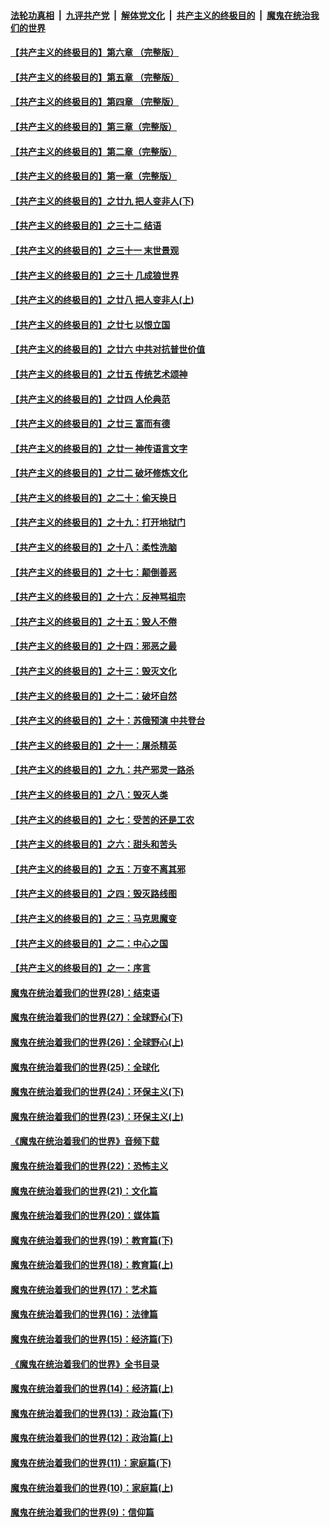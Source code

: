 ####  [法轮功真相](../../../../basic/blob/master/README.md?t=06171502) &nbsp;|&nbsp; [九评共产党](../../../../9ping.md/blob/master/README.md?t=06171502) &nbsp;|&nbsp; [解体党文化](../../../../jtdwh.md/blob/master/README.md?t=06171502)  &nbsp;|&nbsp; [共产主义的终极目的](../../../../gczydzjmd.md/blob/master/README.md?t=06171502) &nbsp;|&nbsp; [魔鬼在统治我们的世界](../../../../mgztzwmdsj.md/blob/master/README.md?t=06171502) 

#### [【共产主义的终极目的】第六章 （完整版）](../pages/nsc422/n11428913.md?t=06171502) 

#### [【共产主义的终极目的】第五章 （完整版）](../pages/nsc422/n11428912.md?t=06171502) 

#### [【共产主义的终极目的】第四章 （完整版）](../pages/nsc422/n11428907.md?t=06171502) 

#### [【共产主义的终极目的】第三章（完整版）](../pages/nsc422/n11428848.md?t=06171502) 

#### [【共产主义的终极目的】第二章（完整版）](../pages/nsc422/n11428831.md?t=06171502) 

#### [【共产主义的终极目的】第一章（完整版）](../pages/nsc422/n11417651.md?t=06171502) 

#### [【共产主义的终极目的】之廿九 把人变非人(下)](../pages/nsc422/n11344140.md?t=06171502) 

#### [【共产主义的终极目的】之三十二 结语](../pages/nsc422/n11360535.md?t=06171502) 

#### [【共产主义的终极目的】之三十一 末世景观](../pages/nsc422/n11351129.md?t=06171502) 

#### [【共产主义的终极目的】之三十 几成狼世界](../pages/nsc422/n11348280.md?t=06171502) 

#### [【共产主义的终极目的】之廿八 把人变非人(上)](../pages/nsc422/n11340492.md?t=06171502) 

#### [【共产主义的终极目的】之廿七 以恨立国](../pages/nsc422/n11336944.md?t=06171502) 

#### [【共产主义的终极目的】之廿六 中共对抗普世价值](../pages/nsc422/n11324785.md?t=06171502) 

#### [【共产主义的终极目的】之廿五 传统艺术颂神](../pages/nsc422/n11296396.md?t=06171502) 

#### [【共产主义的终极目的】之廿四 人伦典范](../pages/nsc422/n11296397.md?t=06171502) 

#### [【共产主义的终极目的】之廿三 富而有德](../pages/nsc422/n11283598.md?t=06171502) 

#### [【共产主义的终极目的】之廿一 神传语言文字](../pages/nsc422/n11263265.md?t=06171502) 

#### [【共产主义的终极目的】之廿二 破坏修炼文化](../pages/nsc422/n11245728.md?t=06171502) 

#### [【共产主义的终极目的】之二十：偷天换日](../pages/nsc422/n11238846.md?t=06171502) 

#### [【共产主义的终极目的】之十九：打开地狱门](../pages/nsc422/n11206376.md?t=06171502) 

#### [【共产主义的终极目的】之十八：柔性洗脑](../pages/nsc422/n11199994.md?t=06171502) 

#### [【共产主义的终极目的】之十七：颠倒善恶](../pages/nsc422/n11179782.md?t=06171502) 

#### [【共产主义的终极目的】之十六：反神骂祖宗](../pages/nsc422/n11166798.md?t=06171502) 

#### [【共产主义的终极目的】之十五：毁人不倦](../pages/nsc422/n11166792.md?t=06171502) 

#### [【共产主义的终极目的】之十四：邪恶之最](../pages/nsc422/n11150249.md?t=06171502) 

#### [【共产主义的终极目的】之十三：毁灭文化](../pages/nsc422/n11135227.md?t=06171502) 

#### [【共产主义的终极目的】之十二：破坏自然](../pages/nsc422/n11135214.md?t=06171502) 

#### [【共产主义的终极目的】之十：苏俄预演 中共登台](../pages/nsc422/n11118424.md?t=06171502) 

#### [【共产主义的终极目的】之十一：屠杀精英](../pages/nsc422/n11118442.md?t=06171502) 

#### [【共产主义的终极目的】之九：共产邪灵一路杀](../pages/nsc422/n11114139.md?t=06171502) 

#### [【共产主义的终极目的】之八：毁灭人类](../pages/nsc422/n11108503.md?t=06171502) 

#### [【共产主义的终极目的】之七：受苦的还是工农](../pages/nsc422/n11101809.md?t=06171502) 

#### [【共产主义的终极目的】之六：甜头和苦头](../pages/nsc422/n11096971.md?t=06171502) 

#### [【共产主义的终极目的】之五：万变不离其邪](../pages/nsc422/n11091285.md?t=06171502) 

#### [【共产主义的终极目的】之四：毁灭路线图](../pages/nsc422/n11086284.md?t=06171502) 

#### [【共产主义的终极目的】之三：马克思魔变](../pages/nsc422/n11061941.md?t=06171502) 

#### [【共产主义的终极目的】之二：中心之国](../pages/nsc422/n11047728.md?t=06171502) 

#### [【共产主义的终极目的】之一：序言](../pages/nsc422/n11086077.md?t=06171502) 

#### [魔鬼在统治着我们的世界(28)：结束语](../pages/nsc422/n10936246.md?t=06171502) 

#### [魔鬼在统治着我们的世界(27)：全球野心(下)](../pages/nsc422/n10928319.md?t=06171502) 

#### [魔鬼在统治着我们的世界(26)：全球野心(上)](../pages/nsc422/n10900318.md?t=06171502) 

#### [魔鬼在统治着我们的世界(25)：全球化](../pages/nsc422/n10788205.md?t=06171502) 

#### [魔鬼在统治着我们的世界(24)：环保主义(下)](../pages/nsc422/n10695307.md?t=06171502) 

#### [魔鬼在统治着我们的世界(23)：环保主义(上)](../pages/nsc422/n10688613.md?t=06171502) 

#### [《魔鬼在统治着我们的世界》音频下载](../pages/nsc422/n10635553.md?t=06171502) 

#### [魔鬼在统治着我们的世界(22)：恐怖主义](../pages/nsc422/n10614727.md?t=06171502) 

#### [魔鬼在统治着我们的世界(21)：文化篇](../pages/nsc422/n10597706.md?t=06171502) 

#### [魔鬼在统治着我们的世界(20)：媒体篇](../pages/nsc422/n10586579.md?t=06171502) 

#### [魔鬼在统治着我们的世界(19)：教育篇(下)](../pages/nsc422/n10564808.md?t=06171502) 

#### [魔鬼在统治着我们的世界(18)：教育篇(上)](../pages/nsc422/n10526970.md?t=06171502) 

#### [魔鬼在统治着我们的世界(17)：艺术篇](../pages/nsc422/n10499093.md?t=06171502) 

#### [魔鬼在统治着我们的世界(16)：法律篇](../pages/nsc422/n10485969.md?t=06171502) 

#### [魔鬼在统治着我们的世界(15)：经济篇(下)](../pages/nsc422/n10469975.md?t=06171502) 

#### [《魔鬼在统治着我们的世界》全书目录](../pages/nsc422/n10464261.md?t=06171502) 

#### [魔鬼在统治着我们的世界(14)：经济篇(上)](../pages/nsc422/n10457370.md?t=06171502) 

#### [魔鬼在统治着我们的世界(13)：政治篇(下)](../pages/nsc422/n10448270.md?t=06171502) 

#### [魔鬼在统治着我们的世界(12)：政治篇(上)](../pages/nsc422/n10444576.md?t=06171502) 

#### [魔鬼在统治着我们的世界(11)：家庭篇(下)](../pages/nsc422/n10440961.md?t=06171502) 

#### [魔鬼在统治着我们的世界(10)：家庭篇(上)](../pages/nsc422/n10435448.md?t=06171502) 

#### [魔鬼在统治着我们的世界(9)：信仰篇](../pages/nsc422/n10432159.md?t=06171502) 

